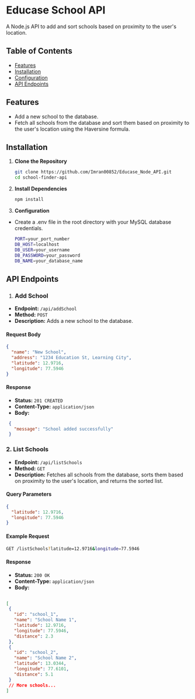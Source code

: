 # Educase School API

A Node.js API to add and sort schools based on proximity to the user's location.

## Table of Contents

- [Features](#features)
- [Installation](#installation)
- [Configuration](#configuration)
- [API Endpoints](#api-endpoints)


## Features

- Add a new school to the database.
- Fetch all schools from the database and sort them based on proximity to the user's location using the Haversine formula.

## Installation

1. **Clone the Repository**

   ```bash
   git clone https://github.com/Imran00852/Educase_Node_API.git
   cd school-finder-api
2. **Install Dependencies**
   ```bash
   npm install
3. **Configuration**
- Create a .env file in the root directory with your MySQL database credentials.
  ```bash
  PORT=your_port_number
  DB_HOST=localhost
  DB_USER=your_username
  DB_PASSWORD=your_password
  DB_NAME=your_database_name

 ## API Endpoints

1. ### Add School

- **Endpoint:** `/api/addSchool`
- **Method:** `POST`
- **Description:** Adds a new school to the database.

#### Request Body
```json
{
  "name": "New School",
  "address": "1234 Education St, Learning City",
  "latitude": 12.9716,
  "longitude": 77.5946
}
```
#### Response

- **Status:** `201 CREATED`
- **Content-Type:** `application/json`
- **Body:**
 ```json
  {
    "message": "School added successfully"
  }
```
### 2. List Schools

- **Endpoint:** `/api/listSchools`
- **Method:** `GET`
- **Description:** Fetches all schools from the database, sorts them based on proximity to the user's location, and returns the sorted list.
#### Query Parameters
```json
{
  "latitude": 12.9716,
  "longitude": 77.5946
}
```
#### Example Request
```bash
GET /listSchools?latitude=12.9716&longitude=77.5946
```
#### Response

- **Status:** `200 OK`
- **Content-Type:** `application/json`
- **Body:**
 ```json
  
 [
  {
    "id": "school_1",
    "name": "School Name 1",
    "latitude": 12.9716,
    "longitude": 77.5946,
    "distance": 2.3
  },
  {
    "id": "school_2",
    "name": "School Name 2",
    "latitude": 13.0344,
    "longitude": 77.6101,
    "distance": 5.1
  }
  // More schools...
]
  
```
